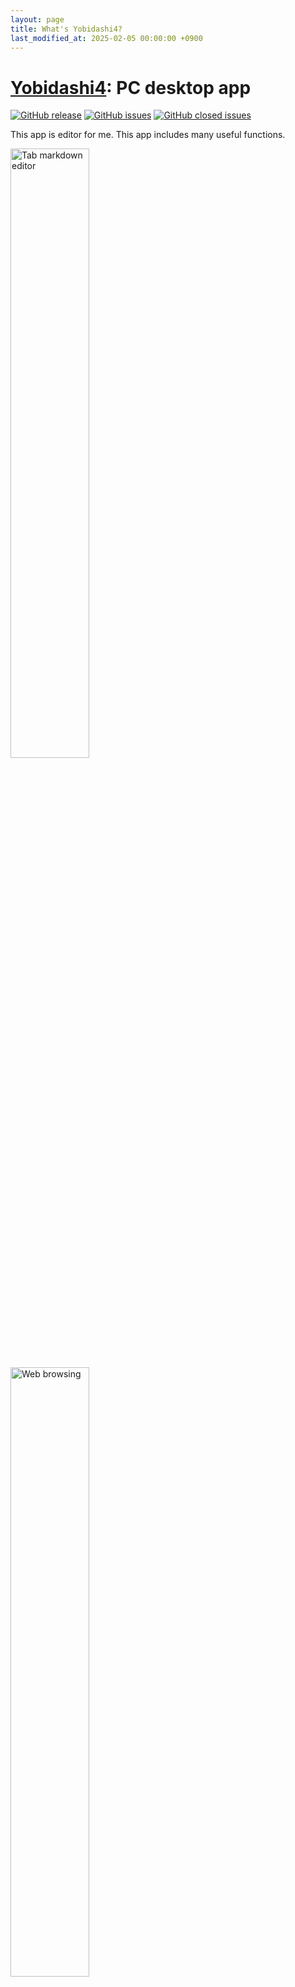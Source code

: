 ```yaml
---
layout: page
title: What's Yobidashi4?
last_modified_at: 2025-02-05 00:00:00 +0900
---
```

# [Yobidashi4](https://github.com/toastkidjp/Yobidashi4): PC desktop app
[![GitHub release](https://img.shields.io/github/release/toastkidjp/Yobidashi4.svg)](https://github.com/toastkidjp/Yobidashi4/releases)
[![GitHub issues](https://img.shields.io/github/issues/toastkidjp/Yobidashi4.svg)](https://github.com/toastkidjp/Yobidashi4/issues)
[![GitHub closed issues](https://img.shields.io/github/issues-closed/toastkidjp/Yobidashi4.svg)](https://github.com/toastkidjp/Yobidashi4/issues?q=is%3Aissue+is%3Aclosed)

This app is editor for me. This app includes many useful functions.

<img src="{{ '/assets/image/yobidashi4/editor.png' }}" alt="Tab markdown editor" width="50%" height="50%">
<img src="{{ '/assets/image/yobidashi4/web-browser.png' }}" alt="Web browsing" width="50%" height="50%">
<img src="{{ '/assets/image/yobidashi4/loan.png' }}" alt="Loan calculator" width="50%" height="50%">


- Tab editor (optimized for writing Markdown, enable to highlighing and preview)
- Tab web browsing (powered by Chromium embedded)
- Full-text search
- Aggregation
- Value converter tools (likes [this web app](https://toastkidjp.github.io/loan.html))
- Slideshow
- Calendar
- Loan calculator

## Runtime environment
Java 17 and over.

## Architecture
Layered architecture

This app contains 3 layer.

- domain
- presentaion: This layer cannot reference infrastructure directly.
- infrastructure: This layer contains implementation of domain code.


```
domain         presentation
  ↑                |
  ｜                |
infrastructure  ×←
```

And, presentation layer is written by MVVM pattern.

```
Composable function ---> ViewModel
```

ViewModel does not mean an AAC component. These just contains only states and logics.
It makes easier for writing unit test, and keeping simple UI code.

## Tech stack
- Kotlin
- [Jetpack Compose Multiplatform](https://github.com/JetBrains/compose-multiplatform)
- [Koin](https://insert-koin.io/): Lightweight and dynamic dependency injection framework for Kotlin
- [Kover](https://github.com/Kotlin/kotlinx-kover): Coverage calculation tool

## Unit test code coverage
Over 90%

# Other

## Why does this app name contain "4"?

1. [(Deprecated) Yobidashi 1](https://github.com/toastkidjp/Yobidashi): This app had been written with Java and JavaFX(8).
2. [Yobidashi 2](https://github.com/toastkidjp/Yobidashi_kt): Android app
3. [(Deprecated) Yobidashi Compact](https://github.com/toastkidjp/yobidashi_compact): Simple tool for management my articles. This app has been written by Swing.
4. This app.

Generally in Japan, the number 4 is considered unlucky, but I don't think so.

